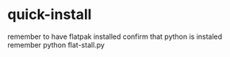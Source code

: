 # quick-install
remember to have flatpak installed
confirm that python is instaled
remember python flat-stall.py

